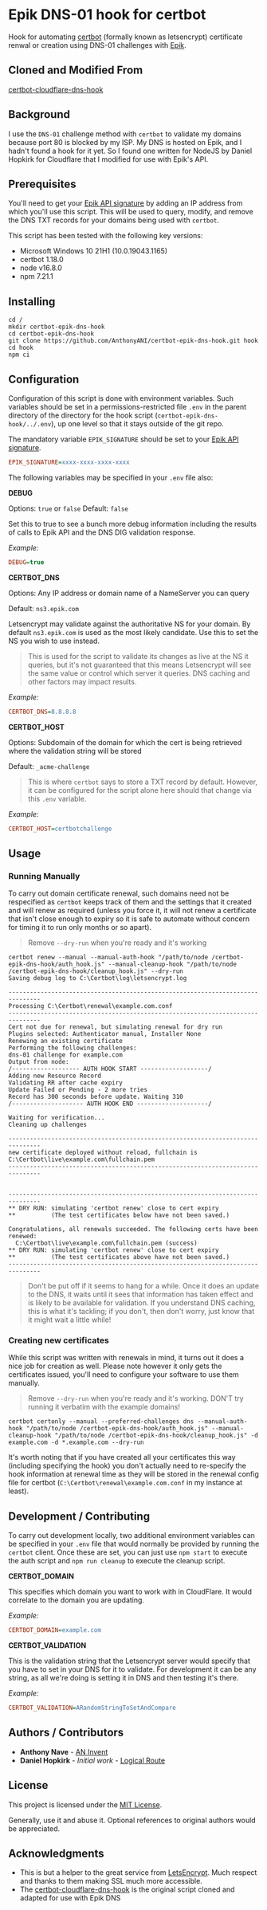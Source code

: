 # Epik DNS-01 hook for certbot

Hook for automating [certbot](https://certbot.eff.org/) (formally known as letsencrypt) certificate renwal or creation using DNS-01 
challenges with [Epik](https://www.epik.com).

## Cloned and Modified From

[certbot-cloudflare-dns-hook](https://bitbucket.org/logicalroute/certbot-cloudflare-dns-hook)


## Background

I use the `DNS-01` challenge method with `certbot` to validate my domains because port 80 is blocked by my ISP. 
My DNS is hosted on Epik, and I hadn't found a hook for it yet. So I found one written for NodeJS by Daniel Hopkirk for Cloudflare 
that I modified for use with Epik's API.


## Prerequisites

You'll need to get your [Epik API signature](https://registrar.epik.com/account/api-settings/) by adding an IP address from which 
you'll use this script. This will be used to query, modify, and remove the DNS TXT records for your domains being used with `certbot`.

This script has been tested with the following key versions:

* Microsoft Windows 10 21H1 (10.0.19043.1165)
* certbot 1.18.0
* node v16.8.0
* npm 7.21.1


## Installing

```shell
cd /
mkdir certbot-epik-dns-hook
cd certbot-epik-dns-hook
git clone https://github.com/AnthonyANI/certbot-epik-dns-hook.git hook
cd hook
npm ci
```


## Configuration

Configuration of this script is done with environment variables. Such variables should be set in a permissions-restricted file `.env` 
in the parent directory of the directory for the hook script (`certbot-epik-dns-hook/../.env`), up one level so that it stays outside 
of the git repo. 

The mandatory variable `EPIK_SIGNATURE` should be set to your [Epik API signature](https://registrar.epik.com/account/api-settings/). 

```ini
EPIK_SIGNATURE=xxxx-xxxx-xxxx-xxxx
```

The following variables may be specified in your `.env` file also:

**DEBUG**

Options: `true` or `false`
Default: `false`

Set this to true to see a bunch more debug information including the results of calls to Epik API and 
the DNS DIG validation response.

*Example:*
```ini
DEBUG=true
```

**CERTBOT_DNS**

Options: Any IP address or domain name of a NameServer you can query

Default: `ns3.epik.com`

Letsencrypt may validate against the authoritative NS for your domain. By default `ns3.epik.com` is used as the most likely candidate. 
Use this to set the NS you wish to use instead.

>This is used for the script to validate its changes as live at the NS it queries, but it's not guaranteed
that this means Letsencrypt will see the same value or control which server it queries. DNS caching and other factors 
may impact results.

*Example:*
```ini
CERTBOT_DNS=8.8.8.8
```

**CERTBOT_HOST**

Options: Subdomain of the domain for which the cert is being retrieved where the validation string will be stored

Default: `_acme-challenge`

>This is where `certbot` says to store a TXT record by default. However, it can be configured for the script alone here should that change via this `.env` variable.

*Example:*
```ini
CERTBOT_HOST=certbotchallenge
```


## Usage


### Running Manually

To carry out domain certificate renewal, such domains need not be respecified as `certbot` keeps track of them 
and the settings that it created and will renew as required (unless you force it, it will not renew a certificate that 
isn't close enough to expiry so it is safe to automate without concern for timing it to run only months or so apart).

> Remove `--dry-run` when you're ready and it's working

```text
certbot renew --manual --manual-auth-hook "/path/to/node /certbot-epik-dns-hook/auth_hook.js" --manual-cleanup-hook "/path/to/node /certbot-epik-dns-hook/cleanup_hook.js" --dry-run
Saving debug log to C:\Certbot\log\letsencrypt.log

-------------------------------------------------------------------------------
Processing C:\Certbot\renewal\example.com.conf
-------------------------------------------------------------------------------
Cert not due for renewal, but simulating renewal for dry run
Plugins selected: Authenticator manual, Installer None
Renewing an existing certificate
Performing the following challenges:
dns-01 challenge for example.com
Output from node:
/------------------- AUTH HOOK START -------------------/
Adding new Resource Record
Validating RR after cache expiry
Update Failed or Pending - 2 more tries
Record has 300 seconds before update. Waiting 310
/-------------------- AUTH HOOK END --------------------/

Waiting for verification...
Cleaning up challenges

-------------------------------------------------------------------------------
new certificate deployed without reload, fullchain is
C:\Certbot\live\example.com\fullchain.pem
-------------------------------------------------------------------------------


-------------------------------------------------------------------------------
** DRY RUN: simulating 'certbot renew' close to cert expiry
**          (The test certificates below have not been saved.)

Congratulations, all renewals succeeded. The following certs have been renewed:
  C:\Certbot\live\example.com\fullchain.pem (success)
** DRY RUN: simulating 'certbot renew' close to cert expiry
**          (The test certificates above have not been saved.)
-------------------------------------------------------------------------------

```

>Don't be put off if it seems to hang for a while. Once it does an update to the DNS, it waits until it sees that information
has taken effect and is likely to be available for validation. If you understand DNS caching, this is what it's tackling; 
if you don't, then don't worry, just know that it might wait a little while!


### Creating new certificates

While this script was written with renewals in mind, it turns out it does a nice job for creation as well. Please note 
however it only gets the certificates issued, you'll need to configure your software to use them manually.

> Remove `--dry-run` when you're ready and it's working. DON'T try running it verbatim with the example domains!

```shell
certbot certonly --manual --preferred-challenges dns --manual-auth-hook "/path/to/node /certbot-epik-dns-hook/auth_hook.js" --manual-cleanup-hook "/path/to/node /certbot-epik-dns-hook/cleanup_hook.js" -d example.com -d *.example.com --dry-run
```

It's worth noting that if you have created all your certificates this way (including specifying the hook) you don't 
actually need to re-specify the hook information at renewal time as they will be stored in the renewal config file for 
certbot (`C:\Certbot\renewal\example.com.conf` in my instance at least). 


## Development / Contributing

To carry out development locally, two additional environment variables can be specified in your `.env` file that would 
normally be provided by running the `certbot` client. Once these are set, you can just use `npm start` to execute the auth script and `npm run cleanup` to execute the cleanup script.

**CERTBOT_DOMAIN**

This specifies which domain you want to work with in CloudFlare. It would correlate to the domain you 
are updating.

*Example:*
```ini
CERTBOT_DOMAIN=example.com
```

**CERTBOT_VALIDATION**

This is the validation string that the Letsencrypt server would specify that you have to set in your DNS for it to 
validate. For development it can be any string, as all we're doing is setting it in DNS and then testing it's there.

*Example:*
```ini
CERTBOT_VALIDATION=ARandomStringToSetAndCompare
```


## Authors / Contributors

* **Anthony Nave** - [AN Invent](https://aninvent.net)
* **Daniel Hopkirk** - *Initial work* - [Logical Route](https://logicalroute.co.nz)


## License

This project is licensed under the [MIT License](https://mit-license.org/).

Generally, use it and abuse it. Optional references to original authors would be appreciated.

## Acknowledgments

* This is but a helper to the great service from [LetsEncrypt](https://letsencrypt.org/). Much respect and thanks to 
them making SSL much more accessible.
* The [certbot-cloudflare-dns-hook](https://bitbucket.org/logicalroute/certbot-cloudflare-dns-hook) is the original script cloned and adapted for use with Epik DNS